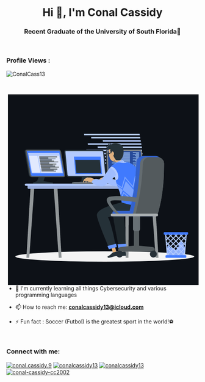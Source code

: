 <h1 align="center">Hi 👋, I'm Conal Cassidy</h1>
<h3 align="center">Recent Graduate of the University of South Florida🐂</h3>

<br>

<p align="right"> <h3>Profile Views :</h3> <img src="https://komarev.com/ghpvc/?username=ConalCass13&label=Profile%20views&color=0e75b6&style=flat"
    alt="ConalCass13" /> 
  </p>

<br>

<p><img align="right" src="https://github.com/ConalCass13/image/blob/main/animation_500_kxa883sd.gif" alt="ConalCass13" /></p>


- 🌱 I'm currently learning all things Cybersecurity and various programming languages

- 📫 How to reach me: **conalcassidy13@icloud.com**

- ⚡ Fun fact : Soccer (Futbol) is the greatest sport in the world!⚽

<br>

<h3 align="left">Connect with me:</h3>
<p align="left">
  <a href="https://www.facebook.com/conal.cassidy.9" target="blank"><img align="center"
      src="https://raw.githubusercontent.com/rahuldkjain/github-profile-readme-generator/master/src/images/icons/Social/facebook.svg"
      alt="conal.cassidy.9" height="30" width="40" /></a>
  <a href="https://instagram.com/conalcassidy13/" target="blank"><img align="center"
      src="https://raw.githubusercontent.com/rahuldkjain/github-profile-readme-generator/master/src/images/icons/Social/instagram.svg"
      alt="conalcassidy13" height="30" width="40" /></a>
   <a href="https://x.com/conalcassidy13" target="blank"><img align="center"
      src="https://raw.githubusercontent.com/rahuldkjain/github-profile-readme-generator/master/src/images/icons/Social/twitter.svg"
      alt="conalcassidy13" height="30" width="40" /></a>
    <a href="www.linkedin.com/in/conal-cassidy-cc2002" target="blank"><img align="center"
      src="https://raw.githubusercontent.com/rahuldkjain/github-profile-readme-generator/master/src/images/icons/Social/linked-in-alt.svg"
      alt="conal-cassidy-cc2002" height="30" width="40" /></a>
</p>

<!---
ConalCass13/ConalCass13 is a ✨ special ✨ repository because its `README.md` (this file) appears on your GitHub profile.
You can click the Preview link to take a look at your changes.
--->
